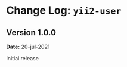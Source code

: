 Change Log: `yii2-user`
==============================

## Version 1.0.0

**Date:** 20-jul-2021

Initial release